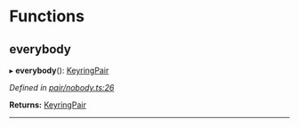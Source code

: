 

# Functions

<a id="everybody"></a>

##  everybody

▸ **everybody**(): [KeyringPair](../interfaces/_types_.keyringpair.md)

*Defined in [pair/nobody.ts:26](https://github.com/polkadot-js/common/blob/614a9b0/packages/keyring/src/pair/nobody.ts#L26)*

**Returns:** [KeyringPair](../interfaces/_types_.keyringpair.md)

___

